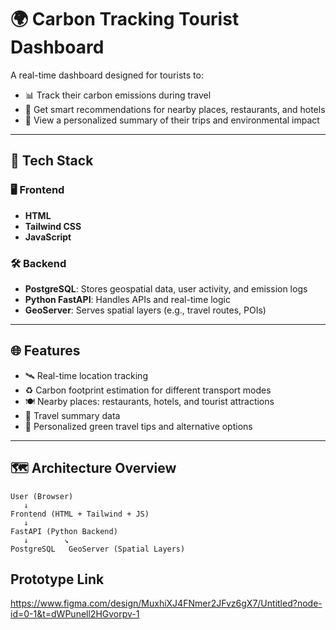 # 🌍 Carbon Tracking Tourist Dashboard

A real-time dashboard designed for tourists to:

- 📊 Track their carbon emissions during travel
- 🧭 Get smart recommendations for nearby places, restaurants, and hotels
- 🧾 View a personalized summary of their trips and environmental impact

---

## 🧰 Tech Stack

### 🖥️ Frontend
- **HTML**
- **Tailwind CSS**
- **JavaScript**

### 🛠️ Backend
- **PostgreSQL**: Stores geospatial data, user activity, and emission logs
- **Python FastAPI**: Handles APIs and real-time logic
- **GeoServer**: Serves spatial layers (e.g., travel routes, POIs)

---

## 🌐 Features

- 🛰️ Real-time location tracking
- ♻️ Carbon footprint estimation for different transport modes
- 🍽️ Nearby places: restaurants, hotels, and tourist attractions
- 📅  Travel summary data
- 🌱 Personalized green travel tips and alternative options

---

## 🗺️ Architecture Overview

```plaintext
User (Browser)
   ↓
Frontend (HTML + Tailwind + JS)
   ↓
FastAPI (Python Backend)
   ↓        ↘
PostgreSQL   GeoServer (Spatial Layers)
```
## Prototype Link
https://www.figma.com/design/MuxhiXJ4FNmer2JFvz6gX7/Untitled?node-id=0-1&t=dWPunell2HGvorpv-1
